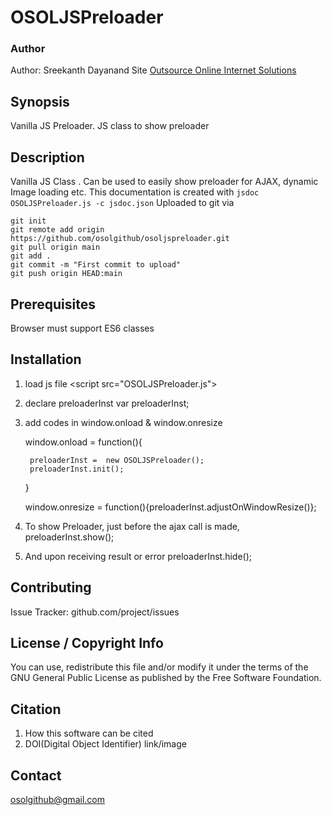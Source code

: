 # OSOLJSPreloader
### Author
Author: Sreekanth Dayanand
Site <a href="https://outsource-online.net">Outsource Online Internet Solutions</a>

## Synopsis
Vanilla JS Preloader. JS class to show preloader

## Description
Vanilla JS Class . Can be used to easily show preloader for AJAX, dynamic Image loading etc.
This documentation is created with `jsdoc OSOLJSPreloader.js -c jsdoc.json`
Uploaded to git via
```
git init
git remote add origin https://github.com/osolgithub/osoljspreloader.git
git pull origin main
git add .
git commit -m "First commit to upload"
git push origin HEAD:main
```

## Prerequisites
Browser must support ES6 classes

## Installation
1. load js file &lt;script src="OSOLJSPreloader.js"&gt;</script>
2. declare preloaderInst
	var preloaderInst;
3. add codes in window.onload & window.onresize

	window.onload = function(){
			
		preloaderInst =  new OSOLJSPreloader();
		preloaderInst.init();
	}

	window.onresize = function(){preloaderInst.adjustOnWindowResize()};
4. To show Preloader, just before the ajax call is made,
	preloaderInst.show();
5. And upon receiving result or error
	preloaderInst.hide();


## Contributing
Issue Tracker: github.com/project/issues

## License / Copyright Info
You can use, redistribute this file and/or modify it under the terms of the GNU General Public License as published by the Free Software Foundation.

## Citation
1. How this software can be cited
2. DOI(Digital Object Identifier) link/image

## Contact
osolgithub@gmail.com

